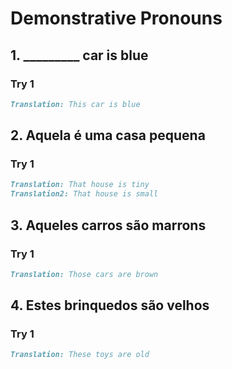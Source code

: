 # Demonstrative Pronouns

## 1. _________ car is blue

### Try 1

```markdown
Translation: This car is blue
```

## 2. Aquela é uma casa pequena

### Try 1

```markdown
Translation: That house is tiny
Translation2: That house is small
```

## 3. Aqueles carros são marrons

### Try 1

```markdown
Translation: Those cars are brown
```

## 4. Estes brinquedos são velhos

### Try 1

```markdown
Translation: These toys are old
```
